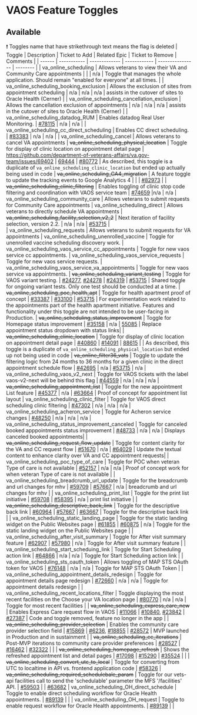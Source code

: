 # VAOS Feature Toggles

## Available

:exclamation: Toggles name that have strikethrough text means the flag is deleted
| Toggle | Description | Ticket to Add | Related Epic | Ticket to Remove | Comments |
| ------ | ----------- | ------------- | ------------ | ---------------- | -------- |
| va_online_scheduling | Allows veterans to view their VA and Community Care appointments |  |  | n/a | Toggle that manages the whole application. Should remain "enabled for everyone" at all times. |
| va_online_scheduling_booking_exclusion | Allows the exclusion of sites from appointment scheduling | n/a | n/a | n/a | assists in the cutover of sites to Oracle Health (Cerner) |
| va_online_scheduling_cancellation_exclusion | Allows the cancellation exclusion of appointments | n/a | n/a | n/a | assists in the cutover of sites to Oracle Health (Cerner) |
| va_online_scheduling_datadog_RUM | Enables datadog Real User Monitoring. | [#78115](https://app.zenhub.com/workspaces/appointments-team-603fdef281af6500110a1691/issues/gh/department-of-veterans-affairs/va.gov-team/78115) | n/a | n/a |
| va_online_scheduling_cc_direct_scheduling | Enables CC direct scheduling. | [#83383](https://app.zenhub.com/workspaces/appointments-team-603fdef281af6500110a1691/issues/gh/department-of-veterans-affairs/va.gov-team/83383) | n/a | n/a |
| va_online_scheduling_cancel | Allows veterans to cancel VA appointments
| ~~va_online_scheduling_physical_location~~ | Toggle for display of clinic location on appointment detail page | https://github.com/department-of-veterans-affairs/va.gov-team/issues/69402 | [69444](https://github.com/department-of-veterans-affairs/va.gov-team/issues/69444) | [#80772](https://github.com/department-of-veterans-affairs/va.gov-team/issues/80772) | As described, this toggle is a duplicate of `va_online_scheduling_clinic_location` but ended up actually being used in code
| ~~va_online_scheduling_GA4_migration~~ |  A feature toggle to update the tracking events to Google Analytics 4 | | | [#82973](https://github.com/department-of-veterans-affairs/va.gov-team/issues/82973) |
| ~~va_online_scheduling_clinic_filtering~~ | Enables toggling of clinic stop code filtering and coordination with VAOS service team | [#74659](https://app.zenhub.com/workspaces/appointments-team-603fdef281af6500110a1691/issues/gh/department-of-veterans-affairs/va.gov-team/74659) |n/a | n/a 
| va_online_scheduling_community_care | Allows veterans to submit requests for Community Care appointments
| va_online_scheduling_direct | Allows veterans to directly schedule VA appointments
| ~~va_online_scheduling_facility_selection_v2_2~~ | Next iteration of facility selection, version 2.2. | n/a | n/a | [#53715](https://github.com/department-of-veterans-affairs/va.gov-team/issues/53715) |  
| va_online_scheduling_requests | Allows veterans to submit requests for VA appointments
| va_online_scheduling_unenrolled_vaccine | Toggle for unenrolled vaccine scheduling discovery work.
| va_online_scheduling_vaos_service_cc_appointments | Toggle for new vaos service cc appointments.
| va_online_scheduling_vaos_service_requests | Toggle for new vaos service requests.
| va_online_scheduling_vaos_service_va_appointments | Toggle for new vaos service va appointments.
| ~~va_online_scheduling_variant_testing~~ | Toggle for VAOS variant testing. | [#24277](https://app.zenhub.com/workspace/o/department-of-veterans-affairs/va.gov-team/issues/24277), [#24278](https://app.zenhub.com/workspace/o/department-of-veterans-affairs/va.gov-team/issues/24278) | [#24319](https://app.zenhub.com/workspaces/vaos-team-603fdef281af6500110a1691/issues/department-of-veterans-affairs/va.gov-team/24319) | [#53715](https://github.com/department-of-veterans-affairs/va.gov-team/issues/53715) | Shared toggle for ongoing variant tests. Only one test should be conducted at a time. 
| ~~va_online_scheduling_poc_health_apt~~ | Toggle for health apartment proof of concept | [#33387](https://github.com/department-of-veterans-affairs/va.gov-team/issues/33387) | [#33100](https://github.com/department-of-veterans-affairs/va.gov-team/issues/33100) | [#53715](https://github.com/department-of-veterans-affairs/va.gov-team/issues/53715) | For experimentation work related to the appointments part of the health apartment initiative. Features and functionality under this toggle are not intended to be user-facing in Production.
| ~~va_online_scheduling_status_improvement~~ | Toggle for Homepage status improvement | [#35158](https://app.zenhub.com/workspace/o/department-of-veterans-affairs/va.gov-team/issues/35158) |  n/a | [55085](https://github.com/department-of-veterans-affairs/va.gov-team/issues/55085)  | Replace appointment status dropdown with status links|
| ~~va_online_scheduling_clinic_location~~ | Toggle for display of clinic location on appointment detail page | [#40860](https://github.com/department-of-veterans-affairs/va.gov-team/issues/40860) | [#14091](https://github.com/department-of-veterans-affairs/va.gov-team/issues/14091) | [88615](https://github.com/department-of-veterans-affairs/va.gov-team/issues/88615) | | As described, this toggle is a duplicate of `va_online_scheduling_physical_location` but ended up not being used in code
| ~~va_online_filter36_vats~~ | Toggle to update the filtering logic from 24 months to 36 months for a given clinic in the direct appointment schedule flow | [#42695](https://github.com/department-of-veterans-affairs/va.gov-team/issues/42695) | n/a | [#53715](https://github.com/department-of-veterans-affairs/va.gov-team/issues/53715) | n/a
| va_online_scheduling_vaos_v2_next | Toggle for VAOS tickets with the label vaos-v2-next will be behind this flag | [#44559](https://github.com/department-of-veterans-affairs/va.gov-team/issues/44559) | n/a | n/a | n/a
| ~~va_online_scheduling_appointment_list~~ | Toggle for the new appointment List feature | [#45377](https://github.com/department-of-veterans-affairs/va.gov-team/issues/45377) | n/a | [#63664](https://github.com/department-of-veterans-affairs/va.gov-team/issues/63664) | Proof of concept for appointment list layout
| va_online_scheduling_clinic_filter | Toggle for VAOS direct scheduling clinic filtering | [#47302](https://github.com/department-of-veterans-affairs/va.gov-team/issues/47302) | n/a | n/a | n/a
| va_online_scheduling_acheron_service | Toggle for Acheron service changes | [#48250](https://github.com/department-of-veterans-affairs/va.gov-team/issues/48250) | n/a | n/a | n/a
| va_online_scheduling_status_improvement_canceled | Toggle for canceled booked apppointments status improvement | [#48733](https://github.com/department-of-veterans-affairs/va.gov-team/issues/48733) |  n/a | n/a  | Displays canceled booked appointments|
| ~~va_online_scheduling_request_flow_update~~ | Toggle for content clarity for the VA and CC request flow | [#51670](https://github.com/department-of-veterans-affairs/va.gov-team/issues/51670) |  n/a | [#64029](https://github.com/department-of-veterans-affairs/va.gov-team/issues/64029) | Update the textual content to enhance clarity over VA and CC appointment requests|
| va_online_scheduling_poc_type_of_care | Toggle for POC when veteran Type of care is not available  | [#52157](https://github.com/department-of-veterans-affairs/va.gov-team/issues/52157) |  n/a | n/a  | Proof of concept work for when veteran Type of care is not available |
| va_online_scheduling_breadcrumb_url_update | Toggle for the breadcrumb and url changes for mhv  | [#59709](https://github.com/department-of-veterans-affairs/va.gov-team/issues/59709) |  [#57667](https://app.zenhub.com/workspaces/appointments-team-603fdef281af6500110a1691/issues/gh/department-of-veterans-affairs/va.gov-team/57667) | n/a  | breadcrumb and url changes for mhv |
| va_online_scheduling_print_list | Toggle for the print list initiative  | [#59708](https://github.com/department-of-veterans-affairs/va.gov-team/issues/59708) |  [#58395](https://app.zenhub.com/workspaces/appointments-team-603fdef281af6500110a1691/issues/gh/department-of-veterans-affairs/va.gov-team/58395) | n/a  | print list initiative |
| ~~va_online_scheduling_descriptive_back_link~~ | Toggle for the descriptive back link  | [#60964](https://github.com/department-of-veterans-affairs/va.gov-team/issues/60964) |  [#57667](https://app.zenhub.com/workspaces/appointments-team-603fdef281af6500110a1691/issues/gh/department-of-veterans-affairs/va.gov-team/57667) | [#63667](https://github.com/department-of-veterans-affairs/va.gov-team/issues/63667)  | Toggle for the descriptive back link |
| va_online_scheduling_static_landing_page | Toggle for the static landing widget on the Public Websites page  | [#61855](https://github.com/department-of-veterans-affairs/va.gov-team/issues/61855) |  [#60875](https://app.zenhub.com/workspaces/appointments-team-603fdef281af6500110a1691/issues/gh/department-of-veterans-affairs/va.gov-team/60875) | n/a  | Toggle for the static landing widget on the Public Websites page |
| va_online_scheduling_after_visit_summary | Toggle for After visit summary feature  | [#62907](https://github.com/department-of-veterans-affairs/va.gov-team/issues/62907) |  [#57980](https://app.zenhub.com/workspaces/appointments-team-603fdef281af6500110a1691/issues/gh/department-of-veterans-affairs/va.gov-team/57980) | n/a  | Toggle for After visit summary feature |
| va_online_scheduling_start_scheduing_link | Toggle for Start Scheduling action link  | [#64866](https://github.com/department-of-veterans-affairs/va.gov-team/issues/64866) |  n/a | n/a  | Toggle for Start Scheduling action link |
| va_online_scheduling_sts_oauth_token  | Allows toggling of MAP STS OAuth token for VAOS | [#76148](https://github.com/department-of-veterans-affairs/va.gov-team/issues/76148) |  n/a | n/a  | Toggle for MAP STS OAuth Token |
| va_online_scheduling_appointment_details_redesign  | Toggle for appointment details page redesign | [#72660](https://github.com/department-of-veterans-affairs/va.gov-team/issues/72660) |  n/a | n/a  | Toggle for appointment details redesign |
| va_online_scheduling_recent_locations_filter  | Toggle displaying the most recent facilities on the Choose your VA location page | [#80770](https://github.com/department-of-veterans-affairs/va.gov-team/issues/80770) |  n/a | n/a  | Toggle for most recent facilities |
| ~~va_online_scheduling_express_care_new~~ | Enables Express Care request flow in VAOS | [#11066](https://app.zenhub.com/workspaces/vaos-team-603fdef281af6500110a1691/issues/department-of-veterans-affairs/va.gov-team/11066) | [#10840](https://app.zenhub.com/workspaces/vaos-team-603fdef281af6500110a1691/issues/department-of-veterans-affairs/va.gov-team/10840), [#23842](https://github.com/department-of-veterans-affairs/va.gov-team/issues/23842) | [#27387](https://app.zenhub.com/workspaces/vaos-team-603fdef281af6500110a1691/issues/department-of-veterans-affairs/va.gov-team/27387) | Code and toggle removed, feature no longer in the app |
| ~~va_online_scheduling_provider_selection~~ | Enables the community care provider selection field | [#15869](https://app.zenhub.com/workspace/o/department-of-veterans-affairs/va.gov-team/issues/15869) | [#6236](https://github.com/department-of-veterans-affairs/va.gov-team/issues/6236), [#18855](https://github.com/department-of-veterans-affairs/va.gov-team/issues/18855) | [#28572](https://app.zenhub.com/workspaces/vaos-team-603fdef281af6500110a1691/issues/department-of-veterans-affairs/va.gov-team/28572) | MVP launched in Production and in sustainment |
| ~~va_online_scheduling_cc_iterations~~ | Post-MVP iterations to community care provider preferences | [#28527](https://app.zenhub.com/workspace/o/department-of-veterans-affairs/va.gov-team/issues/28527) | [#16462](https://app.zenhub.com/workspaces/vaos-team-603fdef281af6500110a1691/issues/department-of-veterans-affairs/va.gov-team/16462) | [#32322](https://github.com/department-of-veterans-affairs/va.gov-team/issues/32322) | |
| ~~va_online_scheduling_homepage_refresh~~ | Shows the refreshed appointment list and detail pages | [#17098](https://github.com/department-of-veterans-affairs/va.gov-team/issues/17098) | [#15290](https://github.com/department-of-veterans-affairs/va.gov-team/issues/15290) | [#35524](https://app.zenhub.com/workspaces/vaos-team-603fdef281af6500110a1691/issues/department-of-veterans-affairs/va.gov-team/35524) |  |
| ~~va_online_scheduling_convert_utc_to_local~~ | Toggle for converting from UTC to localtime in API vs. frontend application code | [#58326](https://github.com/department-of-veterans-affairs/va.gov-team/issues/58326)
| ~~va_online_scheduling_required_schedulebale_param~~ | Toggle for our vets-api facilities call to send the 'schedulable' parameter the MFS '/facilities' API. | [#59503](https://github.com/department-of-veterans-affairs/va.gov-team/issues/59503) | | [#63682](https://github.com/department-of-veterans-affairs/va.gov-team/issues/63682) 
| va_online_scheduling_OH_direct_schedule | Toggle to enable direct scheduling workflow for Oracle Health appointments. | [#89139](https://github.com/department-of-veterans-affairs/va.gov-team/issues/89139) | | 
| va_online_scheduling_OH_request | Toggle to enable request workflow for Oracle Health appointments. | [#89139](https://github.com/department-of-veterans-affairs/va.gov-team/issues/89139) | | 
